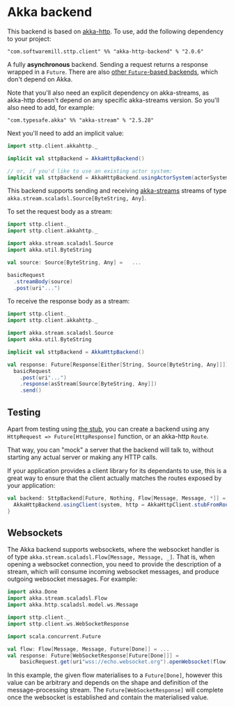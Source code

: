 # Akka backend

This backend is based on [akka-http](http://doc.akka.io/docs/akka-http/current/scala/http/). To use, add the following dependency to your project:

```
"com.softwaremill.sttp.client" %% "akka-http-backend" % "2.0.6"
```

A fully **asynchronous** backend. Sending a request returns a response wrapped in a `Future`. There are also [other `Future`-based backends](future.html), which don't depend on Akka. 

Note that you'll also need an explicit dependency on akka-streams, as akka-http doesn't depend on any specific akka-streams version. So you'll also need to add, for example:

```
"com.typesafe.akka" %% "akka-stream" % "2.5.28"
```

Next you'll need to add an implicit value:

```scala
import sttp.client.akkahttp._

implicit val sttpBackend = AkkaHttpBackend()

// or, if you'd like to use an existing actor system:
implicit val sttpBackend = AkkaHttpBackend.usingActorSystem(actorSystem)
```

This backend supports sending and receiving [akka-streams](http://doc.akka.io/docs/akka/current/scala/stream/index.html) streams of type `akka.stream.scaladsl.Source[ByteString, Any]`.

To set the request body as a stream:

```scala
import sttp.client._
import sttp.client.akkahttp._

import akka.stream.scaladsl.Source
import akka.util.ByteString

val source: Source[ByteString, Any] =   ...

basicRequest
  .streamBody(source)
  .post(uri"...")
```

To receive the response body as a stream:

```scala
import sttp.client._
import sttp.client.akkahttp._

import akka.stream.scaladsl.Source
import akka.util.ByteString

implicit val sttpBackend = AkkaHttpBackend()

val response: Future[Response[Either[String, Source[ByteString, Any]]]] =
  basicRequest
    .post(uri"...")
    .response(asStream[Source[ByteString, Any]])
    .send()           
```

## Testing

Apart from testing using [the stub](../testing.html), you can create a backend using any `HttpRequest => Future[HttpResponse]` function, or an akka-http `Route`.

That way, you can "mock" a server that the backend will talk to, without starting any actual server or making any HTTP calls.

If your application provides a client library for its dependants to use, this is a great way to ensure that the client actually matches the routes exposed by your application:

```scala
val backend: SttpBackend[Future, Nothing, Flow[Message, Message, *]] = {
  AkkaHttpBackend.usingClient(system, http = AkkaHttpClient.stubFromRoute(Routes.route))
}
```

## Websockets

The Akka backend supports websockets, where the websocket handler is of type `akka.stream.scaladsl.Flow[Message, Message, _]`. That is, when opening a websocket connection, you need to provide the description of a stream, which will consume incoming websocket messages, and produce outgoing websocket messages. For example:

```scala
import akka.Done
import akka.stream.scaladsl.Flow
import akka.http.scaladsl.model.ws.Message

import sttp.client._
import sttp.client.ws.WebSocketResponse

import scala.concurrent.Future

val flow: Flow[Message, Message, Future[Done]] = ...
val response: Future[WebSocketResponse[Future[Done]]] =
    basicRequest.get(uri"wss://echo.websocket.org").openWebsocket(flow)
```                    

In this example, the given flow materialises to a `Future[Done]`, however this value can be arbitrary and depends on the shape and definition of the message-processing stream. The `Future[WebSocketResponse]` will complete once the websocket is established and contain the materialised value.
